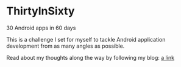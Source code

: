 ThirtyInSixty
=============
30 Android apps in 60 days

This is a challenge I set for myself to tackle Android application development from as many angles as possible.

Read about my thoughts along the way by following my blog: [a link](https://www.kayvonghaffari.tumblr.com)
